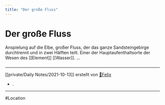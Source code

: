 ```yaml
---
title: "Der große Fluss"
---
```

# Der große Fluss
Anspielung auf die Elbe, großer Fluss, der das ganze Sandsteingebirge durchtrennt und in zwei Hälften teilt. Einer der Hauptaufenthaltsorte der Wesen des [[Element]] [[Wasser]]. 
...
#####
---
[[private/Daily Notes/2021-10-13]] erstellt von [🐨Felix](private/🐨Felix.md)
- . 
---
#Location